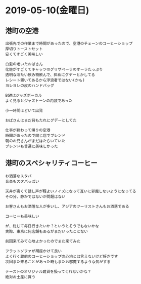 # 2019-05-10(金曜日)

## 港町の空港

    出張先での作業まで時間があったので、空港のチェーンのコーヒーショップ
    厚切りトーストセット
    安くてすごく美味しい

    白髪の老いたおばさん
    化粧がすごくてキャッツのグリザベーラのオーラたっぷり
    透明な冷たい飲み物飲んで、斜めにグデーとかしてる
    レシート置いてあるから浮浪者ではない(かも)
    ヨレヨレの皮のハンドバッグ

    BGMはジャズボーカル
    よく見るとジャズトーンの内装であった

    小一時間ほどいて出発

    おばさんはまだ背もたれにグデーとしてた

    仕事が終わって帰りの空港
    時間があったので同じ店でブレンド
    朝のお兄さんがまだはたらいていた
    ブレンドも普通に美味しかった

## 港町のスペシャリティコーヒー

    お洒落なスタバ
    音楽もスタバっぽい

    天井が高くて話し声が程よいノイズになって互いに邪魔しないようになってる
    その分、静かではないが問題はない

    お客さんもお洒落な人が多いし、アジアのツーリストさんもお洒落である

    コーヒーも美味しい

    が、総じて毎日行きたいか？というとそうでもないかな
    実際、東京に何店舗もあるがまだいったことない

    前回来てみて心地よかったのでまた来てみた

    フラットソファが胡座かけて良い
    よく行く蔵前のコーヒーショップの心地とは言えないけど好きです
    次回また来ることがあった時もまたお邪魔するような気がする

    テーストのオリジナル雑貨を扱ってくれないかな？
    絶対お土産に買う
